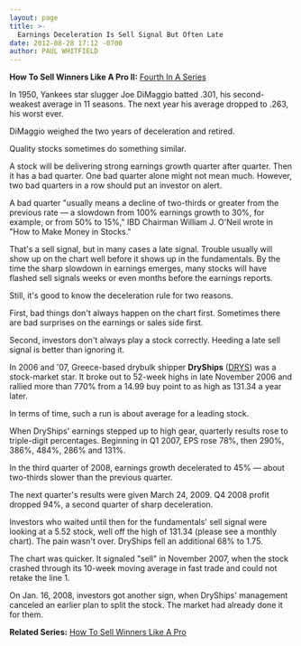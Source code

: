 ```yaml
---
layout: page
title: >-
  Earnings Deceleration Is Sell Signal But Often Late
date: 2012-08-28 17:12 -0700
author: PAUL WHITFIELD
---
```





**How To Sell Winners Like A Pro II:** [Fourth In A Series](http://news.investors.com/special-report/623411-sell-like-a-pro-ii-defense.aspx)

  

In 1950, Yankees star slugger Joe DiMaggio batted .301, his second-weakest average in 11 seasons. The next year his average dropped to .263, his worst ever.

  

DiMaggio weighed the two years of deceleration and retired.

  

Quality stocks sometimes do something similar.

  

A stock will be delivering strong earnings growth quarter after quarter. Then it has a bad quarter. One bad quarter alone might not mean much. However, two bad quarters in a row should put an investor on alert.

  

A bad quarter "usually means a decline of two-thirds or greater from the previous rate — a slowdown from 100% earnings growth to 30%, for example, or from 50% to 15%," IBD Chairman William J. O'Neil wrote in "How to Make Money in Stocks."

  

That's a sell signal, but in many cases a late signal. Trouble usually will show up on the chart well before it shows up in the fundamentals. By the time the sharp slowdown in earnings emerges, many stocks will have flashed sell signals weeks or even months before the earnings reports.

  

Still, it's good to know the deceleration rule for two reasons.

  

First, bad things don't always happen on the chart first. Sometimes there are bad surprises on the earnings or sales side first.

  

Second, investors don't always play a stock correctly. Heeding a late sell signal is better than ignoring it.

  

In 2006 and '07, Greece-based drybulk shipper **DryShips** ([DRYS](https://research.investors.com/quote.aspx?symbol=DRYS)) was a stock-market star. It broke out to 52-week highs in late November 2006 and rallied more than 770% from a 14.99 buy point to as high as 131.34 a year later.

  

In terms of time, such a run is about average for a leading stock.

  

When DryShips' earnings stepped up to high gear, quarterly results rose to triple-digit percentages. Beginning in Q1 2007, EPS rose 78%, then 290%, 386%, 484%, 286% and 131%.

  

In the third quarter of 2008, earnings growth decelerated to 45% — about two-thirds slower than the previous quarter.

  

The next quarter's results were given March 24, 2009. Q4 2008 profit dropped 94%, a second quarter of sharp deceleration.

  

Investors who waited until then for the fundamentals' sell signal were looking at a 5.52 stock, well off the high of 131.34 (please see a monthly chart). The pain wasn't over. DryShips fell an additional 68% to 1.75.

  

The chart was quicker. It signaled "sell" in November 2007, when the stock crashed through its 10-week moving average in fast trade and could not retake the line 1.

  

On Jan. 16, 2008, investors got another sign, when DryShips' management canceled an earlier plan to split the stock. The market had already done it for them.

  

**Related Series:** [How To Sell Winners Like A Pro](http://news.investors.com/special-report/611488-201205211612/how-to-sell-winners-like-a-pro.aspx)




